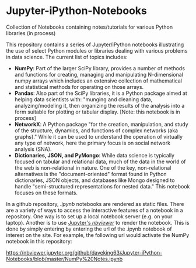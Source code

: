 # Jupyter-iPython-Notebooks
Collection of Notebooks containing notes/tutorials for various Python libraries (in process)

This repository contains a series of Jupyter/iPython notebooks illustrating the use of select Python modules or libraries dealing with various problems in data science.  The current list of topics includes:

<ul>
<li><b>NumPy</b>: Part of the larger SciPy library, provides a number of methods and functions for creating, managing and manipulating N-dimensional numpy arrays which includes an extensive collection of mathematical and statistical methods for operating on those arrays.</li>
<li><b>Pandas</b>: Also part of the SciPy libraries, it is a Python package aimed at helping data scientists with: "munging and cleaning data, analyzing/modeling it, then organizing the results of the analysis into a form suitable for plotting or tabular display. [Note: this notebook is in process]</li>
<li><b>NetworkX</b>: A Python package "for the creation, manipulation, and study of the structure, dynamics, and functions of complex networks (aka graphs)." While it can be used to understand the operation of virtually any type of network, here the primary focus is on social network analysis (SNA).</li>
<li><b>Dictionaries, JSON, and PyMongo</b>: While data science is typically focused on tabular and relational data, much of the data in the world of the web is non-relational in nature. One of the key, non-relational alternatives is the "document-oriented" format found in Python dictionaries, JSON objects, and databases like Mongo designed to handle "semi-structured representations for nested data." This notebook focuses on these formats.</li>
</ul>

In a github repository, <i>.ipynb</i> notebooks are rendered as static files. There are a variety of ways to access the interactive features of a notebook in a repository. One way is to set up a local notebook server (e.g. on your laptop). Another is to use <a href="https://nbviewer.jupyter.org">Jupyter's <i>nbviewer</i></a> to render the notebook. This is done by simply entering by entering the url of the .ipynb notebook of interest on the site. For example, the following url would activate the NumPy notebook in this repository:

https://nbviewer.jupyter.org/github/daveking63/Jupyter-iPython-Notebooks/blob/master/NumPy%20Notes.ipynb
